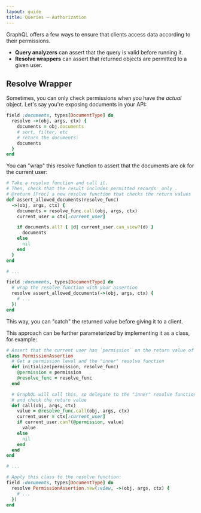 ```yaml
---
layout: guide
title: Queries — Authorization
---
```


GraphQL offers a few ways to ensure that clients access data according to their permissions.

- __Query analyzers__ can assert that the query is valid before running it.
- __Resolve wrappers__ can assert that returned objects are permitted to a given user.

## Resolve Wrapper

Sometimes, you can only check permissions when you have the _actual_ object. Let's say you're exposing documents in your API:

```ruby
field :documents, types[DocumentType] do
  resolve ->(obj, args, ctx) {
    documents = obj.documents
    # sort, filter, etc
    # return the documents:
    documents
  }
end
```

You can "wrap" this resolve function to assert that the documents are ok for the current user:

```ruby
# Take a resolve function and call it.
# Then, check that the result includes permitted records _only_.
# @return [Proc] a new resolve function that checks the return values
def assert_allowed_documents(resolve_func)
  ->(obj, args, ctx) {
    documents = resolve_func.call(obj, args, ctx)
    current_user = ctx[:current_user]

    if documents.all? { |d| current_user.can_view?(d) }
      documents
    else
      nil
    end
  }
end

# ...

field :documents, types[DocumentType] do
  # wrap the resolve function with your assertion
  resolve assert_allowed_documents(->(obj, args, ctx) {
    # ...
  })
end
```

This way, you can "catch" the returned value before giving it to a client.

This approach can be further parameterized by implementing it as a class, for example:

```ruby
# Assert that the current user has `permission` on the return value of `block`
class PermissionAssertion
  # Get a permission level and the "inner" resolve function
  def initialize(permission, resolve_func)
    @permission = permission
    @resolve_func = resolve_func
  end

  # GraphQL will call this, so delegate to the "inner" resolve function
  # and check the return value
  def call(obj, args, ctx)
    value = @resolve_func.call(obj, args, ctx)
    current_user = ctx[:current_user]
    if current_user.can?(@permission, value)
      value
    else
      nil
    end
  end
end

# ...

# Apply this class to the resolve function:
field :documents, types[DocumentType] do
  resolve PermissionAssertion.new(:view, ->(obj, args, ctx) {
    # ...
  })
end
```
